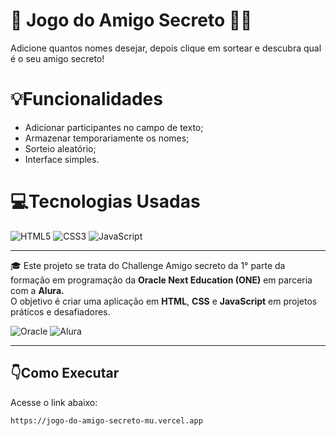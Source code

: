 # 🙋 Jogo do Amigo Secreto 🙋‍♀️
Adicione quantos nomes desejar, depois clique em sortear e descubra qual é o seu amigo secreto!

# 💡Funcionalidades
- Adicionar participantes no campo de texto;
- Armazenar temporariamente os nomes;
- Sorteio aleatório;
- Interface simples.
  
# 💻Tecnologias Usadas
![HTML5](https://img.shields.io/badge/HTML5-E34F26?style=for-the-badge&logo=html5&logoColor=white)
![CSS3](https://img.shields.io/badge/CSS3-1572B6?style=for-the-badge&logo=css3&logoColor=white)
![JavaScript](https://img.shields.io/badge/JavaScript-F7DF1E?style=for-the-badge&logo=javascript&logoColor=black)

---

🎓 Este projeto se trata do Challenge Amigo secreto da 1° parte da formação em programação da **Oracle Next Education (ONE)** em parceria com a **Alura.**  
O objetivo é criar uma aplicação em **HTML**, **CSS** e **JavaScript** em projetos práticos e desafiadores.

![Oracle](https://img.shields.io/badge/ORACLE-red?style=for-the-badge)
![Alura](https://img.shields.io/badge/ALURA-blue?style=for-the-badge)

---

## 👇Como Executar
Acesse o link abaixo:
   ```bash
https://jogo-do-amigo-secreto-mu.vercel.app
